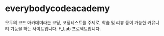 # everybodycodeacademy
모두의 코드 아카데미라는 코딩, 코딩테스트를 주제로, 학습 및 리뷰 등이 가능한 커뮤니티 기능을 하는 사이트입니다.
F_Lab 프로젝트입니다.